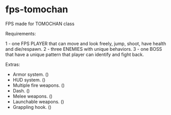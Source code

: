 # fps-tomochan
FPS made for TOMOCHAN class

Requirements:

1 - one FPS PLAYER that can move and look freely, jump, shoot, have health and die/respawn.
2 - three ENEMIES with unique behaviors.
3 - one BOSS that have a unique pattern that player can identify and fight back.

Extras: 

* Armor system. ()
* HUD system. ()
* Multiple fire weapons. ()
* Dash. ()
* Melee weapons. ()
* Launchable weapons. ()
* Grappling hook. ()
